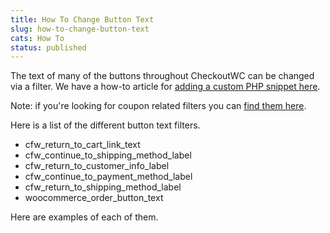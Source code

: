 ```yaml
---
title: How To Change Button Text
slug: how-to-change-button-text
cats: How To
status: published
---
```



  <p>
    The text of many of the buttons throughout CheckoutWC can be changed via a filter. We have a how-to article for <a href="https://www.checkoutwc.com/documentation/how-to-add-a-custom-php-snippet">adding a custom PHP snippet here</a>.
  </p>
  <p>
    Note: if you're looking for coupon related filters you can <a href="https://www.checkoutwc.com/documentation/how-to-change-enter-promo-code-text">find them here</a>.
  </p>
  <p>
    Here is a list of the different button text filters.
  </p>
  <ul>
    <li>cfw_return_to_cart_link_text
    </li>
    <li>cfw_continue_to_shipping_method_label
    </li>
    <li>cfw_return_to_customer_info_label
    </li>
    <li>cfw_continue_to_payment_method_label
    </li>
    <li>cfw_return_to_shipping_method_label
    </li>
    <li>woocommerce_order_button_text
    </li>
  </ul>
  <p>
    Here are examples of each of them.
  </p>
  <script src="https://gist.github.com/EldonYoder/96780dbeb2dfe6e1060c4a7f96903861.js" type="text/javascript"></script>
